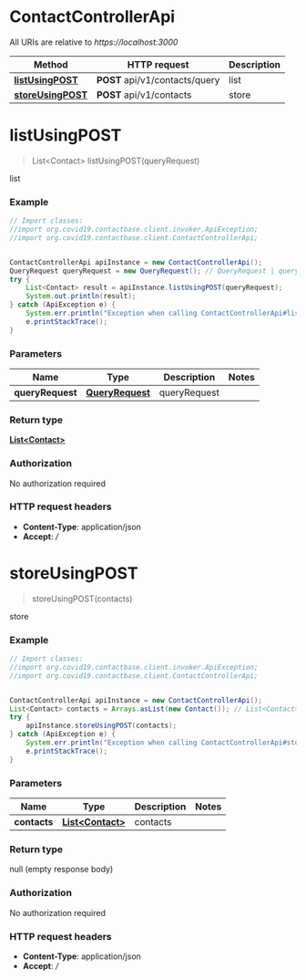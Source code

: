 # ContactControllerApi

All URIs are relative to *https://localhost:3000*

Method | HTTP request | Description
------------- | ------------- | -------------
[**listUsingPOST**](ContactControllerApi.md#listUsingPOST) | **POST** api/v1/contacts/query | list
[**storeUsingPOST**](ContactControllerApi.md#storeUsingPOST) | **POST** api/v1/contacts | store


<a name="listUsingPOST"></a>
# **listUsingPOST**
> List&lt;Contact&gt; listUsingPOST(queryRequest)

list

### Example
```java
// Import classes:
//import org.covid19.contactbase.client.invoker.ApiException;
//import org.covid19.contactbase.client.ContactControllerApi;


ContactControllerApi apiInstance = new ContactControllerApi();
QueryRequest queryRequest = new QueryRequest(); // QueryRequest | queryRequest
try {
    List<Contact> result = apiInstance.listUsingPOST(queryRequest);
    System.out.println(result);
} catch (ApiException e) {
    System.err.println("Exception when calling ContactControllerApi#listUsingPOST");
    e.printStackTrace();
}
```

### Parameters

Name | Type | Description  | Notes
------------- | ------------- | ------------- | -------------
 **queryRequest** | [**QueryRequest**](QueryRequest.md)| queryRequest |

### Return type

[**List&lt;Contact&gt;**](Contact.md)

### Authorization

No authorization required

### HTTP request headers

 - **Content-Type**: application/json
 - **Accept**: */*

<a name="storeUsingPOST"></a>
# **storeUsingPOST**
> storeUsingPOST(contacts)

store

### Example
```java
// Import classes:
//import org.covid19.contactbase.client.invoker.ApiException;
//import org.covid19.contactbase.client.ContactControllerApi;


ContactControllerApi apiInstance = new ContactControllerApi();
List<Contact> contacts = Arrays.asList(new Contact()); // List<Contact> | contacts
try {
    apiInstance.storeUsingPOST(contacts);
} catch (ApiException e) {
    System.err.println("Exception when calling ContactControllerApi#storeUsingPOST");
    e.printStackTrace();
}
```

### Parameters

Name | Type | Description  | Notes
------------- | ------------- | ------------- | -------------
 **contacts** | [**List&lt;Contact&gt;**](Contact.md)| contacts |

### Return type

null (empty response body)

### Authorization

No authorization required

### HTTP request headers

 - **Content-Type**: application/json
 - **Accept**: */*

